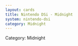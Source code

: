 ```yaml
---
layout: cards
title: Nintendo DSi - Midnight
system: nintendo-dsi
category: Midnight
---
```

<div class="alert alert-secondary mb-4"><span class="i18n innerHTML-category">Category: </span><span class="i18n innerHTML-cat-Midnight">Midnight</span></div>
